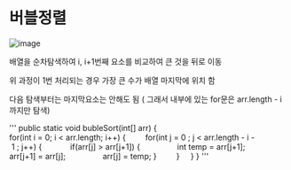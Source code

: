 # 버블정렬

![image](https://github.com/sinsincoccr/1Day1Commit/assets/145324925/f58ba5bf-293f-4ce1-9a60-0af9686dce95)

배열을 순차탐색하여 i, i+1번째 요소를 비교하여 큰 것을 뒤로 이동  

위 과정이 1번 처리되는 경우 가장 큰 수가 배열 마지막에 위치 함  

다음 탐색부터는 마지막요소는 안해도 됨 ( 그래서 내부에 있는 for문은 arr.length - i 까지만 탐색)  


'''
public static void bubleSort(int[] arr) {    
for(int i = 0; i < arr.length; i++) {        
    for(int j = 0 ; j < arr.length - i - 1 ; j++) {            
      if(arr[j] > arr[j+1]) {                
        int temp = arr[j+1];                
        arr[j+1] = arr[j];                
        arr[j] = temp;
        }        
    }    
  }
}
'''



